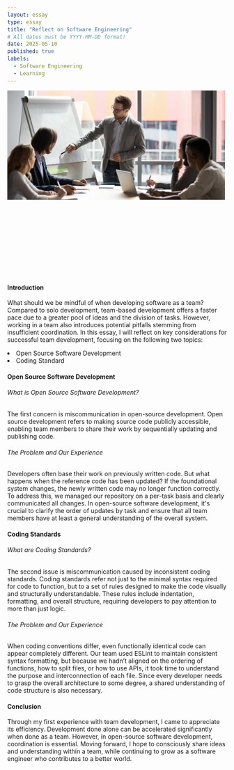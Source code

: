 ```yaml
---
layout: essay
type: essay
title: "Reflect on Software Engineering"
# All dates must be YYYY-MM-DD format!
date: 2025-05-10
published: true
labels:
  - Software Engineering
  - Learning
---
```


<img width="500px" class="rounded float-start pe-4" src="../img/software_engineering.jpg"><br><br><br><br><br><br><br><br><br><br><br>

<h4>Introduction</h4>
<p>
What should we be mindful of when developing software as a team? Compared to solo development, team-based development offers a faster pace due to a greater pool of ideas and the division of tasks. However, working in a team also introduces potential pitfalls stemming from insufficient coordination. In this essay, I will reflect on key considerations for successful team development, focusing on the following two topics:
  <li>Open Source Software Development</li>
  <li>Coding Standard</li>
</p>

<h4>Open Source Software Development</h4>
<h6>What is Open Source Software Development?</h6>
<p>
The first concern is miscommunication in open-source development. Open source development refers to making source code publicly accessible, enabling team members to share their work by sequentially updating and publishing code.
</p>

<h6>The Problem and Our Experience</h6>
<p>
Developers often base their work on previously written code. But what happens when the reference code has been updated? If the foundational system changes, the newly written code may no longer function correctly. To address this, we managed our repository on a per-task basis and clearly communicated all changes. In open-source software development, it's crucial to clarify the order of updates by task and ensure that all team members have at least a general understanding of the overall system.
</p>

<h4>Coding Standards</h4>
<h6>What are Coding Standards?</h6>
<p>
The second issue is miscommunication caused by inconsistent coding standards. Coding standards refer not just to the minimal syntax required for code to function, but to a set of rules designed to make the code visually and structurally understandable. These rules include indentation, formatting, and overall structure, requiring developers to pay attention to more than just logic.
</p>

<h6>The Problem and Our Experience</h6>
<p>
When coding conventions differ, even functionally identical code can appear completely different. Our team used ESLint to maintain consistent syntax formatting, but because we hadn’t aligned on the ordering of functions, how to split files, or how to use APIs, it took time to understand the purpose and interconnection of each file. Since every developer needs to grasp the overall architecture to some degree, a shared understanding of code structure is also necessary.
</p>

<h4>Conclusion</h4>
<p>
Through my first experience with team development, I came to appreciate its efficiency. Development done alone can be accelerated significantly when done as a team. However, in open-source software development, coordination is essential. Moving forward, I hope to consciously share ideas and understanding within a team, while continuing to grow as a software engineer who contributes to a better world.
</p>
